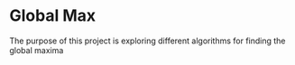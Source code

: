 # Global Max

The purpose of this project is exploring different algorithms for finding the global maxima
